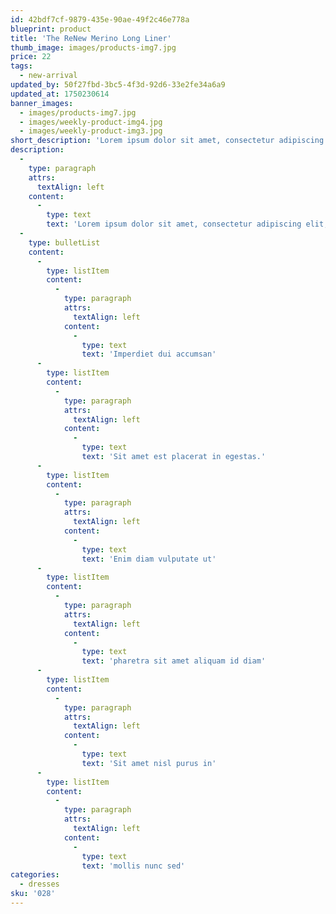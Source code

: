 ```yaml
---
id: 42bdf7cf-9879-435e-90ae-49f2c46e778a
blueprint: product
title: 'The ReNew Merino Long Liner'
thumb_image: images/products-img7.jpg
price: 22
tags:
  - new-arrival
updated_by: 50f27fbd-3bc5-4f3d-92d6-33e2fe34a6a9
updated_at: 1750230614
banner_images:
  - images/products-img7.jpg
  - images/weekly-product-img4.jpg
  - images/weekly-product-img3.jpg
short_description: 'Lorem ipsum dolor sit amet, consectetur adipiscing elit. In ut ullamcorper leo, eget euismod orci. Cum sociis natoque penatibus et magnis dis parturient montes nascetur ridiculus mus. Vestibulum ultricies aliquam convallis.'
description:
  -
    type: paragraph
    attrs:
      textAlign: left
    content:
      -
        type: text
        text: 'Lorem ipsum dolor sit amet, consectetur adipiscing elit, sed do eiusmod tempor incididunt ut labore et dolore magna aliqua. Fringilla est ullamcorper eget nulla facilisi etiam dignissim diam. Arcu ac tortor dignissim convallis aenean et tortor at risus. Vestibulum morbi blandit cursus risus at ultrices mi tempus. Dolor sit amet consectetur adipiscing elit ut aliquam purus.'
  -
    type: bulletList
    content:
      -
        type: listItem
        content:
          -
            type: paragraph
            attrs:
              textAlign: left
            content:
              -
                type: text
                text: 'Imperdiet dui accumsan'
      -
        type: listItem
        content:
          -
            type: paragraph
            attrs:
              textAlign: left
            content:
              -
                type: text
                text: 'Sit amet est placerat in egestas.'
      -
        type: listItem
        content:
          -
            type: paragraph
            attrs:
              textAlign: left
            content:
              -
                type: text
                text: 'Enim diam vulputate ut'
      -
        type: listItem
        content:
          -
            type: paragraph
            attrs:
              textAlign: left
            content:
              -
                type: text
                text: 'pharetra sit amet aliquam id diam'
      -
        type: listItem
        content:
          -
            type: paragraph
            attrs:
              textAlign: left
            content:
              -
                type: text
                text: 'Sit amet nisl purus in'
      -
        type: listItem
        content:
          -
            type: paragraph
            attrs:
              textAlign: left
            content:
              -
                type: text
                text: 'mollis nunc sed'
categories:
  - dresses
sku: '028'
---
```

